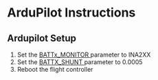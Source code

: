 # ArduPilot Instructions

## Ardupilot Setup

1. Set the [BATTx\_MONITOR ](https://ardupilot.org/copter/docs/common-power-module-configuration-in-mission-planner.html#other-types-of-power-modules-smart-batteries)parameter to INA2XX
2. Set the [BATTX\_SHUNT ](https://ardupilot.org/copter/docs/parameters.html#batt-shunt-battery-monitor-shunt-resistor)parameter to 0.0005
3. Reboot the flight controller
